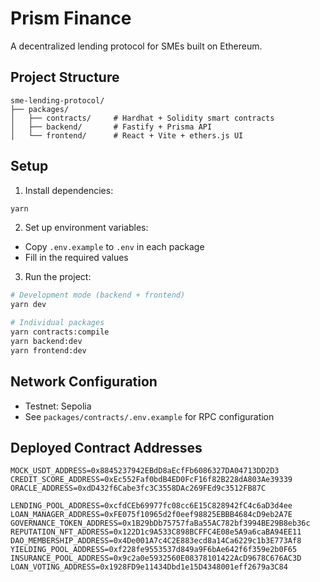 # Prism Finance

A decentralized lending protocol for SMEs built on Ethereum.

## Project Structure

```
sme-lending-protocol/
├── packages/
│   ├── contracts/     # Hardhat + Solidity smart contracts
│   ├── backend/       # Fastify + Prisma API
│   └── frontend/      # React + Vite + ethers.js UI
```

## Setup

1. Install dependencies:
```bash
yarn
```

2. Set up environment variables:
- Copy `.env.example` to `.env` in each package
- Fill in the required values

3. Run the project:
```bash
# Development mode (backend + frontend)
yarn dev

# Individual packages
yarn contracts:compile
yarn backend:dev
yarn frontend:dev
```

## Network Configuration

- Testnet: Sepolia
- See `packages/contracts/.env.example` for RPC configuration

## Deployed Contract Addresses

```env
MOCK_USDT_ADDRESS=0x8845237942EBdD8aEcfFb6086327DA04713DD2D3
CREDIT_SCORE_ADDRESS=0xEc552Faf0bdB4ED0FcF16f82B228dA803Ae39339
ORACLE_ADDRESS=0xdD432f6Cabe3fc3C3558DAc269FEd9c3512FB87C

LENDING_POOL_ADDRESS=0xcfdCEb69977fc08cc6E15C828942fC4c6aD3d4ee
LOAN_MANAGER_ADDRESS=0xFE075f10965d2f0eef98825EBBB4684cD9eb2A7E
GOVERNANCE_TOKEN_ADDRESS=0x1B29bDb75757faBa55AC782bf3994BE29B8eb36c
REPUTATION_NFT_ADDRESS=0x122D1c9A533C898BCFFC4E08e5A9a6caBA94EE11
DAO_MEMBERSHIP_ADDRESS=0x4De001A7c4C2E883ecd8a14Ca6229c1b3E773Af8
YIELDING_POOL_ADDRESS=0xf228fe9553537d849a9F6bAe642f6f359e2b0F65
INSURANCE_POOL_ADDRESS=0x9c2a0e5932560E08378101422AcD9678C676AC3D
LOAN_VOTING_ADDRESS=0x1928FD9e11434Dbd1e15D4348001eff2679a3C84
```
